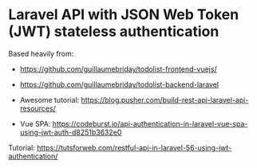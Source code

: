 # Laravel API with JSON Web Token (JWT) stateless authentication

Based heavily from:

- https://github.com/guillaumebriday/todolist-frontend-vuejs/
- https://github.com/guillaumebriday/todolist-backend-laravel

- Awesome tutorial: https://blog.pusher.com/build-rest-api-laravel-api-resources/

- Vue SPA: https://codeburst.io/api-authentication-in-laravel-vue-spa-using-jwt-auth-d8251b3632e0

Tutorial: https://tutsforweb.com/restful-api-in-laravel-56-using-jwt-authentication/
